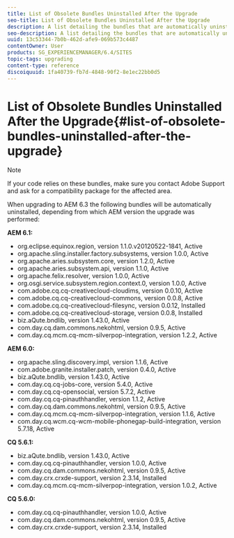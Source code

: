 ```yaml
---
title: List of Obsolete Bundles Uninstalled After the Upgrade
seo-title: List of Obsolete Bundles Uninstalled After the Upgrade
description: A list detailing the bundles that are automatically uninstalled when upgrading to AEM 6.3.
seo-description: A list detailing the bundles that are automatically uninstalled when upgrading to AEM 6.3.
uuid: 13c53344-7b0b-462d-afe9-069b573c4487
contentOwner: User
products: SG_EXPERIENCEMANAGER/6.4/SITES
topic-tags: upgrading
content-type: reference
discoiquuid: 1fa40739-fb7d-4848-90f2-8e1ec22bb0d5
---
```


# List of Obsolete Bundles Uninstalled After the Upgrade{#list-of-obsolete-bundles-uninstalled-after-the-upgrade}

>[!NOTE]
>
>If your code relies on these bundles, make sure you contact Adobe Support and ask for a compatibility package for the affected area.

When upgrading to AEM 6.3 the following bundles will be automatically uninstalled, depending from which AEM version the upgrade was performed:

**AEM 6.1:**

* org.eclipse.equinox.region, version 1.1.0.v20120522-1841, Active
* org.apache.sling.installer.factory.subsystems, version 1.0.0, Active
* org.apache.aries.subsystem.core, version 1.2.0, Active
* org.apache.aries.subsystem.api, version 1.1.0, Active
* org.apache.felix.resolver, version 1.0.0, Active
* org.osgi.service.subsystem.region.context.0, version 1.0.0, Active
* com.adobe.cq.cq-creativecloud-cloudims, version 0.0.10, Active
* com.adobe.cq.cq-creativecloud-commons, version 0.0.8, Active
* com.adobe.cq.cq-creativecloud-filesync, version 0.0.12, Installed
* com.adobe.cq.cq-creativecloud-storage, version 0.0.8, Installed
* biz.aQute.bndlib, version 1.43.0, Active
* com.day.cq.dam.commons.nekohtml, version 0.9.5, Active
* com.day.cq.mcm.cq-mcm-silverpop-integration, version 1.2.2, Active

**AEM 6.0:**

* org.apache.sling.discovery.impl, version 1.1.6, Active
* com.adobe.granite.installer.patch, version 0.4.0, Active
* biz.aQute.bndlib, version 1.43.0, Active
* com.day.cq.cq-jobs-core, version 5.4.0, Active
* com.day.cq.cq-opensocial, version 5.7.2, Active
* com.day.cq.cq-pinauthhandler, version 1.1.2, Active
* com.day.cq.dam.commons.nekohtml, version 0.9.5, Active
* com.day.cq.mcm.cq-mcm-silverpop-integration, version 1.1.6, Active
* com.day.cq.wcm.cq-wcm-mobile-phonegap-build-integration, version 5.7.18, Active

**CQ 5.6.1:**

* biz.aQute.bndlib, version 1.43.0, Active
* com.day.cq.cq-pinauthhandler, version 1.0.0, Active
* com.day.cq.dam.commons.nekohtml, version 0.9.5, Active
* com.day.crx.crxde-support, version 2.3.14, Installed
* com.day.cq.mcm.cq-mcm-silverpop-integration, version 1.0.2, Active

**CQ 5.6.0:**

* com.day.cq.cq-pinauthhandler, version 1.0.0, Active
* com.day.cq.dam.commons.nekohtml, version 0.9.5, Active
* com.day.crx.crxde-support, version 2.3.14, Installed

